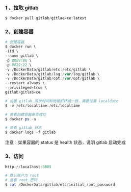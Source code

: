 ### 1 、拉取 gitlab
```powershell
$ docker pull gitlab/gitlae-ce:latest
```
### 2、创建容器
```powershell
# 创建容器
$ docker run \
-itd \
--name gitlab \
-p 8889:80 \
-p 8822:22 \
-v /DockerData/gitlab/etc:/etc/gitlab \
-v /DockerData/gitlab/log:/var/log/gitlab \
-v /DockerData/gitlab/opt:/var/opt/gitlab \
--restart always \
--privileged=true \
gitlab/gitlab-ce

# 设置 gitlab 系统时间和物理机环境一致，需要设置 localdate
$ -v /etc/localtime:/etc/localtime

# 查看创建容器是否成功
$ docker ps -a

# 查看 gitlab 日志
$ docker logs -f gitlab
```
注意：如果容器的 status 是 health 状态，说明 gitlab 启动完成
### 3、访问
```powershell
http://localhost:8889

# 默认账户为 root
# 查看 root 密码
$ cat /DockerData/gitlab/etc/initial_root_password
```
